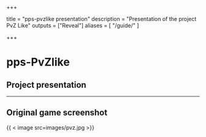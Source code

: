  +++

title = "pps-pvzlike presentation"
description = "Presentation of the project PvZ Like"
outputs = ["Reveal"]
aliases = [
    "/guide/"
]

+++

# pps-PvZlike
## Project presentation

---

## Original game screenshot
{{ < image src=images/pvz.jpg >}}